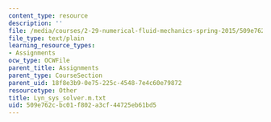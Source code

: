 ```yaml
---
content_type: resource
description: ''
file: /media/courses/2-29-numerical-fluid-mechanics-spring-2015/509e762cbc01f802a3cf44725eb61bd5_Lyn_sys_solver.m.txt
file_type: text/plain
learning_resource_types:
- Assignments
ocw_type: OCWFile
parent_title: Assignments
parent_type: CourseSection
parent_uid: 18f8e3b9-0e75-225c-4548-7e4c60e79872
resourcetype: Other
title: Lyn_sys_solver.m.txt
uid: 509e762c-bc01-f802-a3cf-44725eb61bd5
---
```

